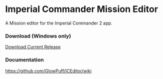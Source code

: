 # Imperial Commander Mission Editor
A Mission editor for the Imperial Commander 2 app.

### Download (Windows only)
[Download Current Release](https://github.com/GlowPuff/ICEditor/releases/latest)

### Documentation
https://github.com/GlowPuff/ICEditor/wiki
